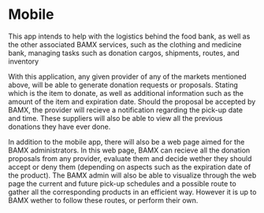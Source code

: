 # Mobile

This app intends to help with the logistics behind the food bank, as well as the other associated BAMX services, such as the clothing and medicine bank, managing tasks such as donation cargos, shipments, routes, and inventory

With this application, any given provider of any of the markets mentioned above, will be able to generate donation requests or proposals. Stating which is the item to donate, as well as additional information such as the amount of the item and expiration date. Should the proposal be accepted by BAMX, the provider will recieve a notification regarding the pick-up date and time. These suppliers will also be able to view all the previous donations they have ever done.

In addition to the mobile app, there will also be a web page aimed for the BAMX administrators. In this web page, BAMX can recieve all the donation proposals from any provider, evaluate them and decide wether they should accept or deny them (depending on aspects such as the expiration date of the product). The BAMX admin will also be able to visualize through the web page the current and future pick-up schedules and a possible route to gather all the corresponding products in an efficient way. However it is up to BAMX wether to follow these routes, or perform their own. 

